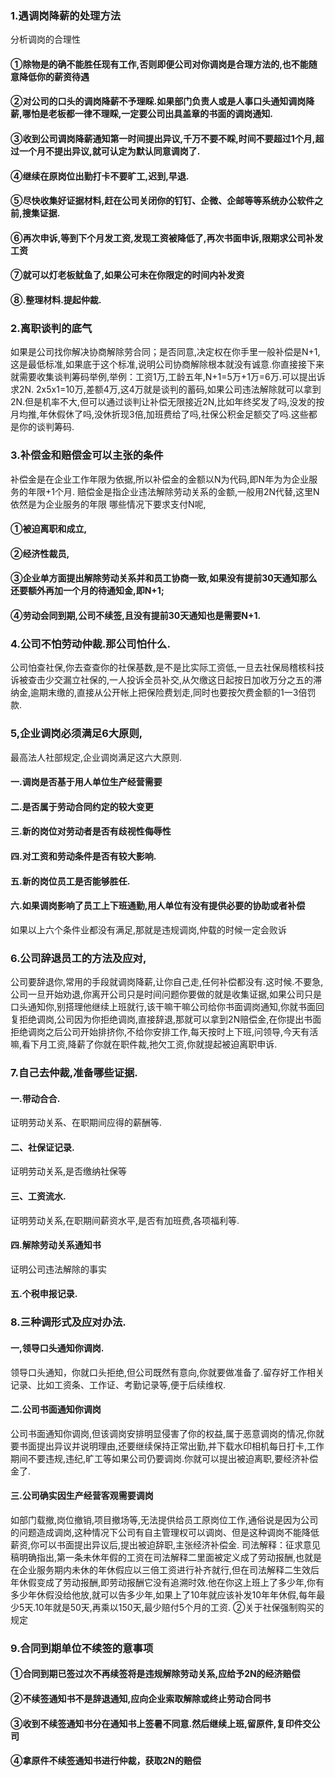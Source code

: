 ### 1.遇调岗降薪的处理方法

分析调岗的合理性
#### ①除物是的确不能胜任现有工作,否则即便公司对你调岗是合理方法的,也不能随意降低你的薪资待遇
#### ②对公司的口头的调岗降薪不予理睬.如果部门负责人或是人事口头通知调岗降薪,哪怕是老板都一律不理睬,一定要公司出具盖章的书面的调岗通知.
#### ③收到公司调岗降薪通知第一时间提出异议,千万不要不睬,时间不要超过1个月,超过一个月不提出异议,就可认定为默认同意调岗了.
#### ④继续在原岗位出勤打卡不要旷工,迟到,早退.
#### ⑤尽快收集好证据材料,赶在公司关闭你的钉钉、企微、企邮等等系统办公软件之前,搜集证据.
#### ⑥再次申诉,等到下个月发工资,发现工资被降低了,再次书面申诉,限期求公司补发工资
#### ⑦就可以灯老板鱿鱼了,如果公可未在你限定的时间内补发资
#### ⑧.整理材料.提起仲裁.

### 2.离职谈判的底气

如果是公司找你解决协商解除劳合同；是否同意,决定权在你手里一般补偿是N+1,这是最低标准,如果底于这个标准,说明公司协商解除根本就没有诚意.你直接接下来就需要收集谈判筹码举例,举例：工资1万,工龄五年,N+1=5万+1万=6万.可以提出诉求2N. 2x5x1=10万,差额4万,这4万就是谈判的蓄码,如果公司违法解除就可以拿到2N.但是机率不大,但可以通过谈判让补偿无限接近2N,比如年终奖发了吗,没发的按月均推,年休假休了吗,没休折现3倍,加班费给了吗,社保公积金足额交了吗.这些都是你的谈判筹码.

### 3.补偿金和赔偿金可以主张的条件
补偿金是在企业工作年限为依据,所以补偿金的金额以N为代码,即N年为为企业服务的年限+1个月.
赔偿金是指企业违法解除劳动关系的金额,一般用2N代替,这里N依然是为企业服务的年限
哪些情况下要求支付N呢,
#### ①被迫离职和成立,
#### ②经济性裁员,
#### ③企业单方面提出解除劳动关系并和员工协商一致,如果没有提前30天通知那么还要额外再加一个月的待通知金,即N+1;
#### ④劳动会同到期,公司不续签,且没有提前30天通知也是需要N+1.
### 4.公司不怕劳动仲裁.那公司怕什么.
公司怕查社保,你去查查你的社保基数,是不是比实际工资低,一旦去社保局稽核科技诉被查击少交漏立社保的,一人投诉全员补交,从欠缴这日起按日加收万分之五的滞纳金,逾期末缴的,直接从公开帐上把保险费划走,同时也要按欠费金额的1一3倍罚款.
### 5,企业调岗必须满足6大原则,
最高法人社部规定,企业调岗满足这六大原则.
#### 一.调岗是否基于用人单位生产经营需要
#### 二.是否属于劳动合同约定的较大变更
#### 三.新的岗位对劳动者是否有歧视性侮辱性
#### 四.对工资和劳动条件是否有较大影响.
#### 五.新的岗位员工是否能够胜任.
#### 六.如果调岗影响了员工上下班通勤,用人单位有没有提供必要的协助或者补偿

如果以上六个条件业都没有满足,那就是违规调岗,仲载的时候一定会败诉

### 6.公司辞退员工的方法及应对,
公司要辞退你,常用的手段就调岗降薪,让你自己走,任何补偿都没有.这时候.不要急,公司一旦开始劝退,你离开公司只是时间问题你要做的就是收集证据,如果公司只是口头通知你,别搭理他继续上班就行,该干嘛干嘛公司给你书面调岗通知,你就书面回复拒绝调岗,公司因为你拒绝调岗,直接辞退,那就可以拿到2N赔偿金,在你提出书面拒绝调岗之后公司开始排挤你,不给你安排工作,每天按时上下班,问领导,今天有活嘛,看下月工资,降薪了你就在职件裁,扡欠工资,你就提起被迫离职申诉.
### 7.自己去仲裁,准备哪些证据.
#### 一.带动合合.
证明劳动关系、在职期间应得的薪酬等.
#### 二、社保证记录.
证明劳动关系,是否缴纳社保等
#### 三、工资流水.
证明劳动关系,在职期间薪资水平,是否有加班费,各项福利等.
#### 四.解除劳动关系通知书
证明公司违法解除的事实
#### 五.个税申报记录.
### 8.三种调形式及应对办法.
#### 一,领导口头通知你调岗.
领导口头通知，你就口头拒绝,但公司既然有意向,你就要做准备了.留存好工作相关记录、比如工资条、工作证、考勤记录等,便于后续维权.

#### 二.公司书面通知你调岗
公司书面通知你调岗,但该调岗安排明显侵害了你的权益,属于恶意调岗的情况,你就要书面提出异议并说明理由,还要继续保持正常出勤,并下载水印相机每日打卡,工作期间不要违规,违纪,旷工等如果公司仍要调岗.你就可以提出被迫离职,要经济补偿金了.
#### 三.公司确实因生产经营客观需要调岗
如部门载撤,岗位撤销,项目撤场等,无法提供给员工原岗位工作,通俗说是因为公司的问题造成调岗,这种情况下公司有自主管理权可以调岗、但是这种调岗不能降低薪资,你可以书面提出异议后,提出被迫辞职,主张经济补偿金.
司法解释：征求意见稿明确指出,第一条未休年假的工资在司法解释二里面被定义成了劳动报酬,也就是在企业服务期内未休的年休假应以三倍工资进行补齐就行,但在司法解释二生效后年休假变成了劳动报酬,即劳动报酬它没有追溯时效.他在你这上班上了多少年,你有多少年休假没给他放,就可以告多少年,如果上了10年就应该补发10年年休假,每年最少5天.10年就是50天,再乘以150天,最少赔付5个月的工资.
②关于社保强制购买的规定
### 9.合同到期单位不续签的意事项
#### ①合同到期已签过次不再续签将是违规解除劳动关系,应给予2N的经济赔偿
#### ②不续签通知书不是辞退通知,应向企业索取解除或终止劳动合同书
#### ③收到不续签通知书分在通知书上签暑不同意.然后继续上班,留原件,复印件交公司
#### ④拿原件不续签通知书进行仲裁，获取2N的赔偿

